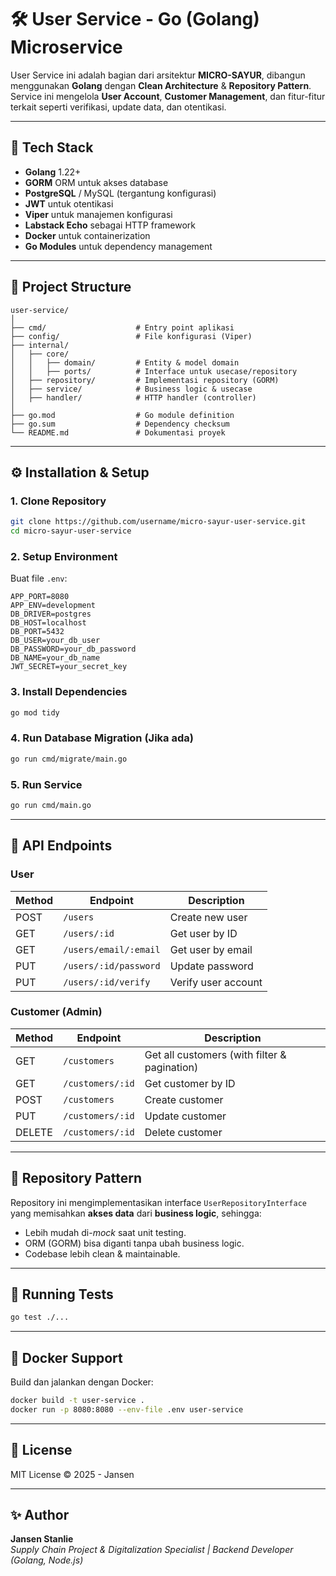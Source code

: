 # 🛠️ User Service - Go (Golang) Microservice

User Service ini adalah bagian dari arsitektur **MICRO-SAYUR**, dibangun menggunakan **Golang** dengan **Clean Architecture** & **Repository Pattern**.  
Service ini mengelola **User Account**, **Customer Management**, dan fitur-fitur terkait seperti verifikasi, update data, dan otentikasi.

---

## 🚀 Tech Stack

- **Golang** 1.22+
- **GORM** ORM untuk akses database
- **PostgreSQL** / MySQL (tergantung konfigurasi)
- **JWT** untuk otentikasi
- **Viper** untuk manajemen konfigurasi
- **Labstack Echo** sebagai HTTP framework
- **Docker** untuk containerization
- **Go Modules** untuk dependency management

---

## 📂 Project Structure

```
user-service/
│
├── cmd/                    # Entry point aplikasi
├── config/                 # File konfigurasi (Viper)
├── internal/
│   ├── core/
│   │   ├── domain/         # Entity & model domain
│   │   ├── ports/          # Interface untuk usecase/repository
│   ├── repository/         # Implementasi repository (GORM)
│   ├── service/            # Business logic & usecase
│   ├── handler/            # HTTP handler (controller)
│
├── go.mod                  # Go module definition
├── go.sum                  # Dependency checksum
└── README.md               # Dokumentasi proyek
```

---

## ⚙️ Installation & Setup

### 1. Clone Repository

```bash
git clone https://github.com/username/micro-sayur-user-service.git
cd micro-sayur-user-service
```

### 2. Setup Environment

Buat file `.env`:

```env
APP_PORT=8080
APP_ENV=development
DB_DRIVER=postgres
DB_HOST=localhost
DB_PORT=5432
DB_USER=your_db_user
DB_PASSWORD=your_db_password
DB_NAME=your_db_name
JWT_SECRET=your_secret_key
```

### 3. Install Dependencies

```bash
go mod tidy
```

### 4. Run Database Migration (Jika ada)

```bash
go run cmd/migrate/main.go
```

### 5. Run Service

```bash
go run cmd/main.go
```

---

## 📡 API Endpoints

### **User**

| Method | Endpoint              | Description         |
| ------ | --------------------- | ------------------- |
| POST   | `/users`              | Create new user     |
| GET    | `/users/:id`          | Get user by ID      |
| GET    | `/users/email/:email` | Get user by email   |
| PUT    | `/users/:id/password` | Update password     |
| PUT    | `/users/:id/verify`   | Verify user account |

### **Customer (Admin)**

| Method | Endpoint         | Description                                  |
| ------ | ---------------- | -------------------------------------------- |
| GET    | `/customers`     | Get all customers (with filter & pagination) |
| GET    | `/customers/:id` | Get customer by ID                           |
| POST   | `/customers`     | Create customer                              |
| PUT    | `/customers/:id` | Update customer                              |
| DELETE | `/customers/:id` | Delete customer                              |

---

## 🧩 Repository Pattern

Repository ini mengimplementasikan interface `UserRepositoryInterface` yang memisahkan **akses data** dari **business logic**, sehingga:

- Lebih mudah di-_mock_ saat unit testing.
- ORM (GORM) bisa diganti tanpa ubah business logic.
- Codebase lebih clean & maintainable.

---

## 🧪 Running Tests

```bash
go test ./...
```

---

## 🐳 Docker Support

Build dan jalankan dengan Docker:

```bash
docker build -t user-service .
docker run -p 8080:8080 --env-file .env user-service
```

---

## 📜 License

MIT License © 2025 - Jansen

---

## ✨ Author

**Jansen Stanlie**  
_Supply Chain Project & Digitalization Specialist | Backend Developer (Golang, Node.js)_
